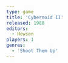 ```yaml
---
type: game
title: 'Cybernoid II'
released: 1988
editors: 
  - Hewson
players: 1
genres:
  - 'Shoot Them Up'
---
```

